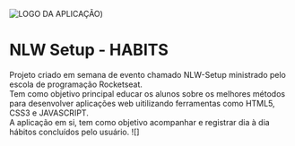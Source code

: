 ![LOGO DA APLICAÇÃO](https://www.figma.com/file/R8P7TJ3uASzs3mD6iVyYpV/Habits-(e)-(Community)?node-id=75%3A1095&t=oziDRLdawrTFg7Mh-4))
# NLW Setup - HABITS
<link rel="icon" href="./assets/logo.svg">
Projeto criado em semana de evento chamado NLW-Setup ministrado pelo escola de programação Rocketseat.<br>
Tem como objetivo principal educar os alunos sobre os melhores métodos para desenvolver aplicações web uitilizando ferramentas como
HTML5, CSS3 e JAVASCRIPT.<br>
A aplicação em si, tem como objetivo acompanhar e registrar dia à dia hábitos concluídos pelo usuário.
![]